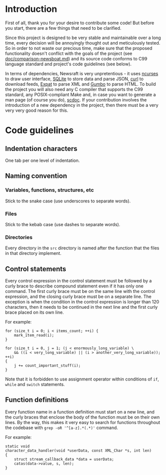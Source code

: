 # Introduction

First of all, thank you for your desire to contribute some code! But before
you start, there are a few things that need to be clarified.

Since this project is designed to be very stable and maintainable over a long
time, every decision will be annoyingly thought out and meticulously tested.
So in order to not waste our precious time, make sure that the proposed
functionality doesn't conflict with the goals of the project (see
[doc/comparison-newsboat.md](https://codeberg.org/newsraft/newsraft/src/branch/main/doc/comparison-newsboat.md))
and its source code conforms to C99 language standard and project's code
guidelines (see below).

In terms of dependencies, Newsraft is very unpretentious - it uses
[ncurses](https://invisible-island.net/ncurses) to draw user interface,
[SQLite](https://www.sqlite.org) to store data and parse JSON,
[curl](https://curl.se) to download feeds,
[Expat](https://github.com/libexpat/libexpat) to parse XML and
[Gumbo](https://github.com/google/gumbo-parser) to parse HTML.
To build the project you will also need any C compiler that supports the C99
standard, any POSIX-compliant Make and, in case you want to generate a man page
(of course you do), [scdoc](https://git.sr.ht/~sircmpwn/scdoc). If your
contribution involves the introduction of a new dependency in the project, then
there must be a very very very good reason for this.

# Code guidelines

## Indentation characters

One tab per one level of indentation.

## Naming convention

### Variables, functions, structures, etc

Stick to the snake case (use underscores to separate words).

### Files

Stick to the kebab case (use dashes to separate words).

### Directories

Every directory in the `src` directory is named after the function that the files in that directory implement.

## Control statements

Every control expression in the control statement must be followed by a curly brace to describe compound statement even if it has only one command. The first curly brace must be on the same line with the control expression, and the closing curly brace must be on a separate line. The exception is when the condition in the control expression is longer than 120 characters, then it needs to be continued in the next line and the first curly brace placed on its own line.

For example:

```
for (size_t i = 0; i < items_count; ++i) {
	mark_item_read(i);
}
```

```
for (size_t i = 0, j = 1; (j < enormously_long_variable) \
	&& ((i < very_long_variable) || (i > another_very_long_variable)); ++i)
{
	j += count_important_stuff(i);
}
```

Note that it is forbidden to use assignment operator within conditions of `if`, `while` and `switch` statements.

## Function definitions

Every function name in a function definition must start on a new line, and the curly braces that enclose the body of the function must be on their own lines. By the way, this makes it very easy to search for functions throughout the codebase with `grep -oR '^[a-z].*(.*)'` command.

For example:

```
static void
character_data_handler(void *userData, const XML_Char *s, int len)
{
	struct stream_callback_data *data = userData;
	catas(data->value, s, len);
}
```
